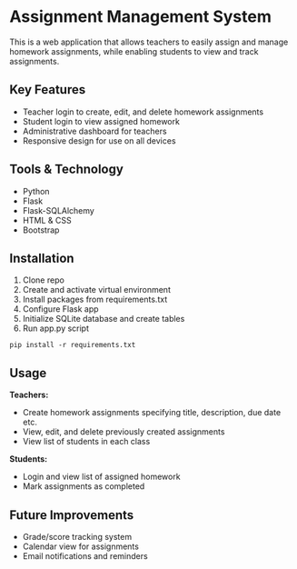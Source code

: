
# Assignment Management System 

This is a web application that allows teachers to easily assign and manage homework assignments, while enabling students to view and track assignments.

## Key Features

- Teacher login to create, edit, and delete homework assignments
- Student login to view assigned homework 
- Administrative dashboard for teachers
- Responsive design for use on all devices

## Tools & Technology

- Python
- Flask 
- Flask-SQLAlchemy
- HTML & CSS
- Bootstrap

## Installation

1. Clone repo
2. Create and activate virtual environment 
3. Install packages from requirements.txt
4. Configure Flask app
5. Initialize SQLite database and create tables
6. Run app.py script

```
pip install -r requirements.txt
```

## Usage

**Teachers:**
- Create homework assignments specifying title, description, due date etc. 
- View, edit, and delete previously created assignments
- View list of students in each class   

**Students:**
- Login and view list of assigned homework
- Mark assignments as completed

## Future Improvements

- Grade/score tracking system
- Calendar view for assignments
- Email notifications and reminders  

